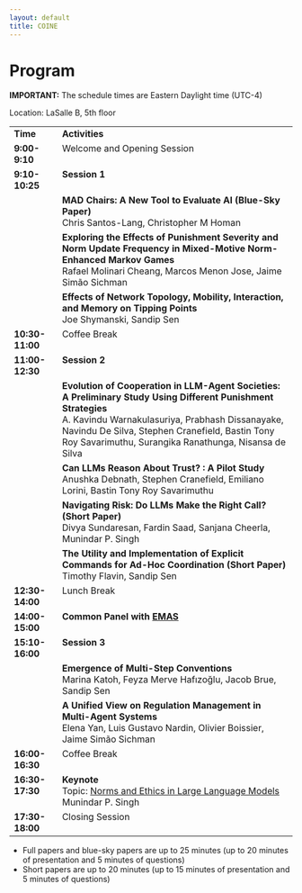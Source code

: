 ```yaml
---
layout: default
title: COINE
---
```


# Program

<b>IMPORTANT:</b> The schedule times are Eastern Daylight time (UTC-4)

Location: LaSalle B, 5th floor

<table id="coine2025-schedule">
  <tbody>
    <tr>
      <td align="left" valign="top" style="width: 17%;"><b>Time</b></td>
      <td align="left" valign="top"><b>Activities</b></td>
    </tr>
    <tr>
      <td align="left" valign="top"><b>9:00-9:10</b></td>
      <td align="left" valign="top">Welcome and Opening Session</td>
    </tr>
    <tr>
      <td align="left" valign="top"><b>9:10-10:25</b></td>
      <td align="left" valign="top"><b>Session 1</b></td>
    </tr>
    <tr>
      <td align="left" valign="top"></td>
      <td align="left" valign="top"><b>MAD Chairs: A New Tool to Evaluate AI (Blue-Sky Paper)</b><br/>Chris Santos-Lang, Christopher M Homan</td>
    </tr>
    <tr>
      <td align="left" valign="top"></td>
      <td align="left" valign="top"><b>Exploring the Effects of Punishment Severity and Norm Update Frequency in Mixed-Motive Norm-Enhanced Markov Games</b><br/>Rafael Molinari Cheang, Marcos Menon Jose, Jaime Simão Sichman</td>
    </tr>
    <tr>
      <td align="left" valign="top"></td>
      <td align="left" valign="top"><b>Effects of Network Topology, Mobility, Interaction, and Memory on Tipping Points</b><br/>Joe Shymanski, Sandip Sen</td>
    </tr>
    <tr>
      <td align="left" valign="top"><b>10:30-11:00</b></td>
      <td align="left" valign="top">Coffee Break</td>
    </tr>
    <tr>
      <td align="left" valign="top"><b>11:00-12:30</b></td>
      <td align="left" valign="top"><b>Session 2</b></td>
    </tr>
    <tr>
      <td align="left" valign="top"></td>
      <td align="left" valign="top"><b>Evolution of Cooperation in LLM-Agent Societies: A Preliminary Study Using Different Punishment Strategies</b><br/>A. Kavindu Warnakulasuriya, Prabhash Dissanayake, Navindu De Silva, Stephen Cranefield, Bastin Tony Roy Savarimuthu, Surangika Ranathunga, Nisansa de Silva</td>
    </tr>
    <tr>
      <td align="left" valign="top"></td>
      <td align="left" valign="top"><b>Can LLMs Reason About Trust? : A Pilot Study</b><br/>Anushka Debnath, Stephen Cranefield, Emiliano Lorini, Bastin Tony Roy Savarimuthu</td>
    </tr>
    <tr>
      <td align="left" valign="top"></td>
      <td align="left" valign="top"><b>Navigating Risk: Do LLMs Make the Right Call? (Short Paper)</b><br/>Divya Sundaresan, Fardin Saad, Sanjana Cheerla, Munindar P. Singh</td>
    </tr>
    <tr>
      <td align="left" valign="top"></td>
      <td align="left" valign="top"><b>The Utility and Implementation of Explicit Commands for Ad-Hoc Coordination (Short Paper)</b><br/>Timothy Flavin, Sandip Sen</td>
    </tr>
    <tr>
      <td align="left" valign="top"><b>12:30-14:00</b></td>
      <td align="left" valign="top">Lunch Break</td>
    </tr>
    <tr>
      <td align="left" valign="top"><b>14:00-15:00</b></td>
      <td align="left" valign="top"><b>Common Panel with <a href="https://emas.in.tu-clausthal.de/2025/" target="_blank">EMAS</a></b></td>
    </tr>
    <tr>
      <td align="left" valign="top"><b>15:10-16:00</b></td>
      <td align="left" valign="top"><b>Session 3</b></td>
    </tr>
    <tr>
      <td align="left" valign="top"></td>
      <td align="left" valign="top"><b>Emergence of Multi-Step Conventions</b><br/>Marina Katoh, Feyza Merve Hafızoğlu, Jacob Brue, Sandip Sen</td>
    </tr>
    <tr>
      <td align="left" valign="top"></td>
      <td align="left" valign="top"><b>A Unified View on Regulation Management in Multi-Agent Systems</b><br/>Elena Yan, Luis Gustavo Nardin, Olivier Boissier, Jaime Simão Sichman</td>
    </tr>
    <tr>
      <td align="left" valign="top"><b>16:00-16:30</b></td>
      <td align="left" valign="top">Coffee Break</td>
    </tr>
    <tr>
      <td align="left" valign="top"><b>16:30-17:30</b></td>
      <td align="left" valign="top"><b>Keynote</b><br/>Topic: <a href="https://coin-workshop.github.io/coine-2025-detroit/keynote.html" target="_blank">Norms and Ethics in Large Language Models</a><br/>Munindar P. Singh</td>
    </tr>
    <tr>
      <td align="left" valign="top"><b>17:30-18:00</b></td>
      <td align="left" valign="top">Closing Session</td>
    </tr>
  </tbody>
</table>


- Full papers and blue-sky papers are up to 25 minutes (up to 20 minutes of presentation and 5 minutes of questions)
- Short papers are up to 20 minutes (up to 15 minutes of presentation and 5 minutes of questions)
